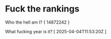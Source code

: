 # Fuck the rankings

Who the hell am I?
{ 14872242 }

What fucking year is it?
[ 2025-04-04T11:53:20Z ]
